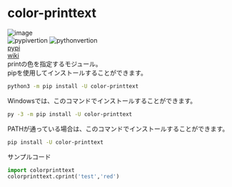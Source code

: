 # color-printtext
![image](https://user-images.githubusercontent.com/78240988/160273481-3bdbedb7-5580-4975-833a-a611bcbc7a8a.png)<br>
![pypivertion](https://img.shields.io/pypi/v/color-printtext.svg)
![pythonvertion](https://img.shields.io/pypi/pyversions/color-printtext.svg)  
[pypi](https://pypi.org/project/color-printtext/)  
[wiki](https://github.com/gx1285/color-printtext/blob/main/docs/index-jp.md)  
printの色を指定するモジュール。<br>
pipを使用してインストールすることができます。
```sh
python3 -m pip install -U color-printtext
```
Windowsでは、このコマンドでインストールすることができます。
```sh
py -3 -m pip install -U color-printtext
```
PATHが通っている場合は、このコマンドでインストールすることができます。
```sh
pip install -U color-printtext
```
サンプルコード
```py
import colorprinttext
colorprinttext.cprint('test','red')
```